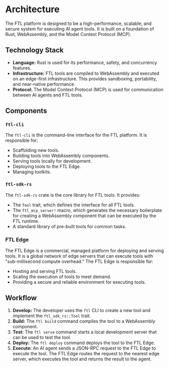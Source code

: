 # Architecture

The FTL platform is designed to be a high-performance, scalable, and secure system for executing AI agent tools. It is built on a foundation of Rust, WebAssembly, and the Model Context Protocol (MCP).

## Technology Stack

- **Language:** Rust is used for its performance, safety, and concurrency features.
- **Infrastructure:** FTL tools are compiled to WebAssembly and executed on an edge-first infrastructure. This provides sandboxing, portability, and near-native performance.
- **Protocol:** The Model Context Protocol (MCP) is used for communication between AI agents and FTL tools.

## Components

### `ftl-cli`

The `ftl-cli` is the command-line interface for the FTL platform. It is responsible for:

- Scaffolding new tools.
- Building tools into WebAssembly components.
- Serving tools locally for development.
- Deploying tools to the FTL Edge.
- Managing toolkits.

### `ftl-sdk-rs`

The `ftl-sdk-rs` crate is the core library for FTL tools. It provides:

- The `Tool` trait, which defines the interface for all FTL tools.
- The `ftl_mcp_server!` macro, which generates the necessary boilerplate for creating a WebAssembly component that can be executed by the FTL runtime.
- A standard library of pre-built tools for common tasks.

### FTL Edge

The FTL Edge is a commercial, managed platform for deploying and serving tools. It is a global network of edge servers that can execute tools with "sub-millisecond compute overhead." The FTL Edge is responsible for:

- Hosting and serving FTL tools.
- Scaling the execution of tools to meet demand.
- Providing a secure and reliable environment for executing tools.

## Workflow

1.  **Develop:** The developer uses the `ftl` CLI to create a new tool and implement the `ftl_sdk_rs::Tool` trait.
2.  **Build:** The `ftl build` command compiles the tool to a WebAssembly component.
3.  **Test:** The `ftl serve` command starts a local development server that can be used to test the tool.
4.  **Deploy:** The `ftl deploy` command deploys the tool to the FTL Edge.
5.  **Execute:** An AI agent sends a JSON-RPC request to the FTL Edge to execute the tool. The FTL Edge routes the request to the nearest edge server, which executes the tool and returns the result to the agent.
